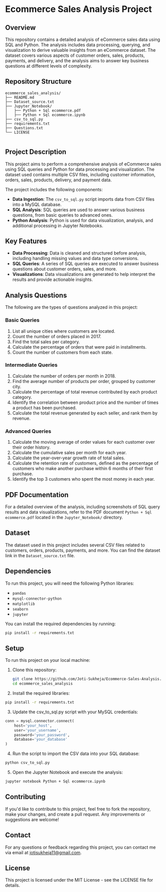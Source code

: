 # Ecommerce Sales Analysis Project

## Overview

This repository contains a detailed analysis of eCommerce sales data using SQL and Python. The analysis includes data processing, querying, and visualization to derive valuable insights from an eCommerce dataset. The dataset covers various aspects of customer orders, sales, products, payments, and delivery, and the analysis aims to answer key business questions at different levels of complexity.

## Repository Structure

```
ecommerce_sales_analysis/
├── README.md
├── Dataset_source.txt
├── Jupyter_Notebook/
│   ├── Python + Sql ecommerce.pdf
│   ├── Python + Sql ecommerce.ipynb
├── csv_to_sql.py
├── requirements.txt
├── Questions.txt
└── LICENSE
 
```



## Project Description

This project aims to perform a comprehensive analysis of eCommerce sales using SQL queries and Python for data processing and visualization. The dataset used contains multiple CSV files, including customer information, orders, sales, products, delivery, and payment data. 

The project includes the following components:
- **Data Ingestion**: The `csv_to_sql.py` script imports data from CSV files into a MySQL database.
- **SQL Analysis**: SQL queries are used to answer various business questions, from basic queries to advanced ones.
- **Python Analysis**: Python is used for data visualization, analysis, and additional processing in Jupyter Notebooks.

## Key Features

- **Data Processing**: Data is cleaned and structured before analysis, including handling missing values and data type conversions.
- **SQL Queries**: A series of SQL queries are executed to answer business questions about customer orders, sales, and more.
- **Visualizations**: Data visualizations are generated to help interpret the results and provide actionable insights.

## Analysis Questions

The following are the types of questions analyzed in this project:

### Basic Queries
1. List all unique cities where customers are located.
2. Count the number of orders placed in 2017.
3. Find the total sales per category.
4. Calculate the percentage of orders that were paid in installments.
5. Count the number of customers from each state.

### Intermediate Queries
1. Calculate the number of orders per month in 2018.
2. Find the average number of products per order, grouped by customer city.
3. Calculate the percentage of total revenue contributed by each product category.
4. Identify the correlation between product price and the number of times a product has been purchased.
5. Calculate the total revenue generated by each seller, and rank them by revenue.

### Advanced Queries
1. Calculate the moving average of order values for each customer over their order history.
2. Calculate the cumulative sales per month for each year.
3. Calculate the year-over-year growth rate of total sales.
4. Calculate the retention rate of customers, defined as the percentage of customers who make another purchase within 6 months of their first purchase.
5. Identify the top 3 customers who spent the most money in each year.

## PDF Documentation

For a detailed overview of the analysis, including screenshots of SQL query results and data visualizations, refer to the PDF document `Python + Sql ecommerce.pdf` located in the `Jupyter_Notebook/` directory.

## Dataset

The dataset used in this project includes several CSV files related to customers, orders, products, payments, and more. You can find the dataset link in the `Dataset_source.txt` file.

## Dependencies

To run this project, you will need the following Python libraries:

- `pandas`
- `mysql-connector-python`
- `matplotlib`
- `seaborn`
- `jupyter`

You can install the required dependencies by running:

```bash
pip install -r requirements.txt
```
## Setup

To run this project on your local machine:

1. Clone this repository:
   ```bash
   git clone https://github.com/Joti-Sukheja/Ecommerce-Sales-Analysis.git
   cd ecommerce_sales_analysis 

2. Install the required libraries:
```bash
pip install -r requirements.txt
```

3. Update the csv_to_sql.py script with your MySQL credentials:
```python
conn = mysql.connector.connect(
    host='your_host',
    user='your_username',
    password='your_password',
    database='your_database'
)
```
4. Run the script to import the CSV data into your SQL database:
```bash
python csv_to_sql.py
```
5. Open the Jupyter Notebook and execute the analysis:
```bash
jupyter notebook Python + Sql ecommerce.ipynb
```
## Contributing

If you'd like to contribute to this project, feel free to fork the repository, make your changes, and create a pull request. Any improvements or suggestions are welcome!

## Contact
For any questions or feedback regarding this project, you can contact me via email at jotisukheja11@gmail.com.

## License
This project is licensed under the MIT License - see the LICENSE file for details.
